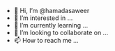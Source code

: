 - 👋 Hi, I’m @hamadasaweer
- 👀 I’m interested in ...
- 🌱 I’m currently learning ...
- 💞️ I’m looking to collaborate on ...
- 📫 How to reach me ...

<!---
hamadasaweer/hamadasaweer is a ✨ special ✨ repository because its `README.md` (this file) appears on your GitHub profile.
You can click the Preview link to take a look at your changes.
--->
